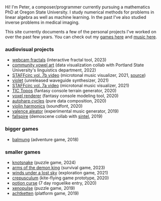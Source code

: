 ---
---

Hi!  I'm Peter, a composer/programmer currently pursuing a mathematics PhD at Oregon State University.
I study numerical methods for problems in linear algebra as well as machine learning.  In the past I've also studied inverse problems in medical imaging.

This site currently documents a few of the personal projects I've worked on over the past few years.
You can check out my [games here](https://petet.itch.io "itch.io") and [music here](https://soundcloud.com/retropetet "soundcloud").

### audiovisual projects
* [webcam fractals](https://petercowal.github.io/webcam-fractals/) (interactive fractal tool, 2023) 
* [community vowel art](https://petercowal.github.io/community-vowel-art/) (data visualization collab with Portland State University's linguistics department, 2022)
* [STAFFcirc vol. 7b video](https://www.youtube.com/watch?v=tl0aWEt5nA0) (microtonal music visualizer, 2021, [source](https://github.com/petercowal/luna-visualizer))
* [violet](https://twitter.com/retropetet/status/1350896880851447809) (unreleased waveguide synthesizer, 2021)
* [STAFFcirc vol. 7a video](https://www.youtube.com/watch?v=bsiOMc4aV-8) (microtonal music visualizer, 2021)
* [TIC Topos](https://petet.itch.io/tic-topos) (fantasy console terrain generator, 2020)
* [voxel renderer](https://tic80.com/play?cart=1229) (fantasy console modeling tool, 2020)
* [autoharp cycles](https://battleofthebits.com/arena/Entry/Autoharp+Cycles/33794/) (pure data composition, 2020)
* [violin harmonics](https://github.com/petercowal/violin-soundfonts) (soundfont, 2020)
* [valence aleator](https://petet.itch.io/valence-aleator) (experimental music generator, 2019)
* [fallspire](https://www.youtube.com/watch?v=tWEU-bOT90w) (demoscene collab with [sintel](https://x.com/sin_tel?lang=en), 2019)

### bigger games
* [balmung](https://petet.itch.io/balmung) (adventure game, 2018)

### smaller games
* [knotsnake](https://tic80.com/play?cart=3794) (puzzle game, 2024)
* [arms of the demon king](https://petet.itch.io/arms-of-the-demon-king) (survival game, 2023)
* [winds under a lost sky](https://petet.itch.io/winds-under-a-lost-sky) (exploration game, 2021)
* [crepusculum](petet.itch.io/crepusculum) (kite-flying game prototype, 2020)
* [potion curse](petet.itch.io/potion-curse) (7 day roguelike entry, 2020)
* [xenopulse](https://xandrakeart.itch.io/xenopulse) (puzzle game, 2019)
* [achtketten](petet.itch.io/achtketten) (platform game, 2019)
